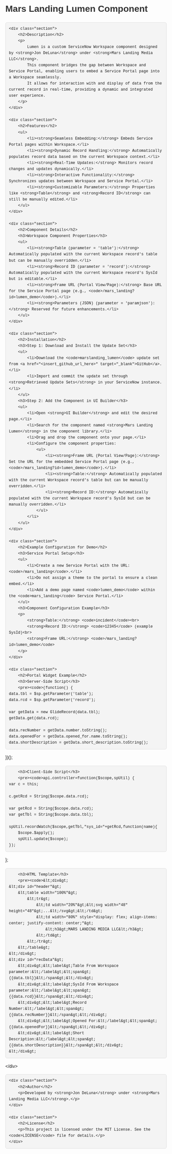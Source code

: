 <!DOCTYPE html>
<html lang="en">
<head>
    <meta charset="UTF-8">
    <meta name="viewport" content="width=device-width, initial-scale=1.0">
    <title>Mars Landing Lumen Component</title>
    <style>
        body {
            font-family: Arial, sans-serif;
            line-height: 1.6;
        }
        h1, h2, h3 {
            color: #333;
        }
        pre {
            background-color: #f4f4f4;
            padding: 10px;
            border: 1px solid #ddd;
            border-radius: 5px;
            overflow: auto;
        }
        code {
            font-family: "Courier New", Courier, monospace;
            background-color: #f4f4f4;
            padding: 2px 4px;
            border-radius: 3px;
        }
        ul {
            padding-left: 20px;
        }
        .section {
            margin-bottom: 30px;
        }
    </style>
</head>
<body>
    <h1>Mars Landing Lumen Component</h1>

    <div class="section">
        <h2>Description</h2>
        <p>
            Lumen is a custom ServiceNow Workspace component designed by <strong>Jon DeLuna</strong> under <strong>Mars Landing Media LLC</strong>.
            This component bridges the gap between Workspace and Service Portal, enabling users to embed a Service Portal page into a Workspace seamlessly. 
            It allows for interaction with and display of data from the current record in real-time, providing a dynamic and integrated user experience.
        </p>
    </div>

    <div class="section">
        <h2>Features</h2>
        <ul>
            <li><strong>Seamless Embedding:</strong> Embeds Service Portal pages within Workspace.</li>
            <li><strong>Dynamic Record Handling:</strong> Automatically populates record data based on the current Workspace context.</li>
            <li><strong>Real-Time Updates:</strong> Monitors record changes and updates dynamically.</li>
            <li><strong>Interactive Functionality:</strong> Synchronizes updates between Workspace and Service Portal.</li>
            <li><strong>Customizable Parameters:</strong> Properties like <strong>Table</strong> and <strong>Record ID</strong> can still be manually edited.</li>
        </ul>
    </div>

    <div class="section">
        <h2>Component Details</h2>
        <h3>Workspace Component Properties</h3>
        <ul>
            <li><strong>Table (parameter = 'table'):</strong> Automatically populated with the current Workspace record's table but can be manually overridden.</li>
            <li><strong>Record ID (parameter = 'record'):</strong> Automatically populated with the current Workspace record's SysId but is editable.</li>
            <li><strong>Frame URL (Portal View/Page):</strong> Base URL for the Service Portal page (e.g., <code>/mars_landing?id=lumen_demo</code>).</li>
            <li><strong>Parameters (JSON) (parameter = 'paramjson'):</strong> Reserved for future enhancements.</li>
        </ul>
    </div>

    <div class="section">
        <h2>Installation</h2>
        <h3>Step 1: Download and Install the Update Set</h3>
        <ul>
            <li>Download the <code>marslanding_lumen</code> update set from <a href="<insert_github_url_here>" target="_blank">GitHub</a>.</li>
            <li>Import and commit the update set through <strong>Retrieved Update Sets</strong> in your ServiceNow instance.</li>
        </ul>
        <h3>Step 2: Add the Component in UI Builder</h3>
        <ul>
            <li>Open <strong>UI Builder</strong> and edit the desired page.</li>
            <li>Search for the component named <strong>Mars Landing Lumen</strong> in the component library.</li>
            <li>Drag and drop the component onto your page.</li>
            <li>Configure the component properties:
                <ul>
                    <li><strong>Frame URL (Portal View/Page):</strong> Set the URL for the embedded Service Portal page (e.g., <code>/mars_landing?id=lumen_demo</code>).</li>
                    <li><strong>Table:</strong> Automatically populated with the current Workspace record’s table but can be manually overridden.</li>
                    <li><strong>Record ID:</strong> Automatically populated with the current Workspace record’s SysId but can be manually overridden.</li>
                </ul>
            </li>
        </ul>
    </div>

    <div class="section">
        <h2>Example Configuration for Demo</h2>
        <h3>Service Portal Setup</h3>
        <ul>
            <li>Create a new Service Portal with the URL: <code>/mars_landing</code>.</li>
            <li>Do not assign a theme to the portal to ensure a clean embed.</li>
            <li>Add a demo page named <code>lumen_demo</code> within the <code>mars_landing</code> Service Portal.</li>
        </ul>
        <h3>Component Configuration Example</h3>
        <p>
            <strong>Table:</strong> <code>incident</code><br>
            <strong>Record ID:</strong> <code>12345</code> (example SysId)<br>
            <strong>Frame URL:</strong> <code>/mars_landing?id=lumen_demo</code>
        </p>
    </div>

    <div class="section">
        <h2>Portal Widget Example</h2>
        <h3>Server-Side Script</h3>
        <pre><code>(function() {
    data.tbl = $sp.getParameter('table');
    data.rcd = $sp.getParameter('record');

    var getData = new GlideRecord(data.tbl);
    getData.get(data.rcd);

    data.recNumber = getData.number.toString();
    data.openedFor = getData.opened_for.name.toString();
    data.shortDescription = getData.short_description.toString();
})();</code></pre>

        <h3>Client-Side Script</h3>
        <pre><code>api.controller=function($scope,spUtil) {
    var c = this;

    c.getRcd = String($scope.data.rcd);

    var getRcd = String($scope.data.rcd);
    var getTbl = String($scope.data.tbl);

    spUtil.recordWatch($scope,getTbl,"sys_id="+getRcd,function(name){
        $scope.$apply();
        spUtil.update($scope);
    });
};</code></pre>

        <h3>HTML Template</h3>
        <pre><code>&lt;div&gt;
    &lt;div id="header"&gt;
        &lt;table width="100%"&gt;
            &lt;tr&gt;
                &lt;td width="20%"&gt;&lt;svg width="48" height="48"&gt;...&lt;/svg&gt;&lt;/td&gt;
                &lt;td width="80%" style="display: flex; align-items: center; justify-content: center;"&gt;
                    &lt;h3&gt;MARS LANDING MEDIA LLC&lt;/h3&gt;
                &lt;/td&gt;
            &lt;/tr&gt;
        &lt;/table&gt;
    &lt;/div&gt;
    &lt;div id="recData"&gt;
        &lt;div&gt;&lt;label&gt;Table From Workspace parameter:&lt;/label&gt;&lt;span&gt;{{data.tbl}}&lt;/span&gt;&lt;/div&gt;
        &lt;div&gt;&lt;label&gt;SysId From Workspace parameter:&lt;/label&gt;&lt;span&gt;{{data.rcd}}&lt;/span&gt;&lt;/div&gt;
        &lt;div&gt;&lt;label&gt;Record Number:&lt;/label&gt;&lt;span&gt;{{data.recNumber}}&lt;/span&gt;&lt;/div&gt;
        &lt;div&gt;&lt;label&gt;Opened For:&lt;/label&gt;&lt;span&gt;{{data.openedFor}}&lt;/span&gt;&lt;/div&gt;
        &lt;div&gt;&lt;label&gt;Short Description:&lt;/label&gt;&lt;span&gt;{{data.shortDescription}}&lt;/span&gt;&lt;/div&gt;
    &lt;/div&gt;
&lt;/div&gt;</code></pre>
    </div>

    <div class="section">
        <h2>Author</h2>
        <p>Developed by <strong>Jon DeLuna</strong> under <strong>Mars Landing Media LLC</strong>.</p>
    </div>

    <div class="section">
        <h2>License</h2>
        <p>This project is licensed under the MIT License. See the <code>LICENSE</code> file for details.</p>
    </div>
</body>
</html>
